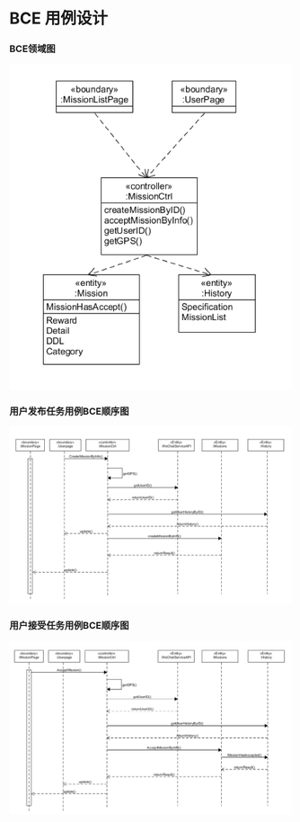 # BCE 用例设计

### BCE领域图

![](./images/User_domain.png)

### 用户发布任务用例BCE顺序图

![](./images/BCE1.png)

### 用户接受任务用例BCE顺序图

![](./images/BCE2.png)